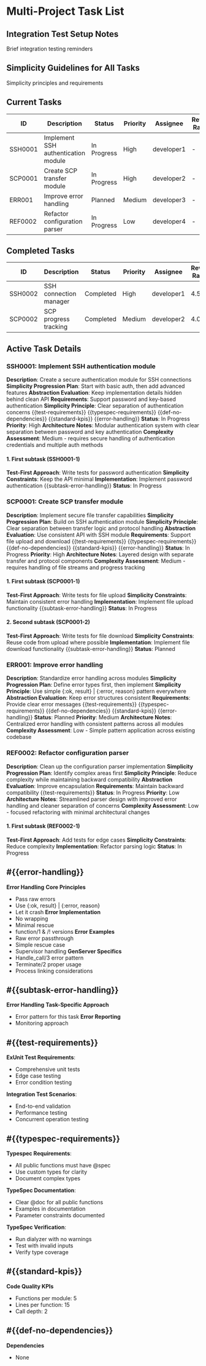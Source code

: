 # Multi-Project Task List

## Integration Test Setup Notes

Brief integration testing reminders

## Simplicity Guidelines for All Tasks

Simplicity principles and requirements

## Current Tasks

| ID      | Description                         | Status      | Priority | Assignee   | Review Rating |
| ------- | ----------------------------------- | ----------- | -------- | ---------- | ------------- |
| SSH0001 | Implement SSH authentication module | In Progress | High     | developer1 | -             |
| SCP0001 | Create SCP transfer module          | In Progress | High     | developer2 | -             |
| ERR001  | Improve error handling              | Planned     | Medium   | developer3 | -             |
| REF0002 | Refactor configuration parser       | In Progress | Low      | developer4 | -             |

## Completed Tasks

| ID      | Description            | Status    | Priority | Assignee   | Review Rating |
| ------- | ---------------------- | --------- | -------- | ---------- | ------------- |
| SSH0002 | SSH connection manager | Completed | High     | developer1 | 4.5           |
| SCP0002 | SCP progress tracking  | Completed | Medium   | developer2 | 4.0           |

## Active Task Details

### SSH0001: Implement SSH authentication module

**Description**: Create a secure authentication module for SSH connections
**Simplicity Progression Plan**: Start with basic auth, then add advanced features
**Abstraction Evaluation**: Keep implementation details hidden behind clean API
**Requirements**: Support password and key-based authentication
**Simplicity Principle**: Clear separation of authentication concerns
{{test-requirements}}
{{typespec-requirements}}
{{def-no-dependencies}}
{{standard-kpis}}
{{error-handling}}
**Status**: In Progress
**Priority**: High
**Architecture Notes**: Modular authentication system with clear separation between password and key authentication
**Complexity Assessment**: Medium - requires secure handling of authentication credentials and multiple auth methods

#### 1. First subtask (SSH0001-1)

**Test-First Approach**: Write tests for password authentication
**Simplicity Constraints**: Keep the API minimal
**Implementation**: Implement password authentication
{{subtask-error-handling}}
**Status**: In Progress

### SCP0001: Create SCP transfer module

**Description**: Implement secure file transfer capabilities
**Simplicity Progression Plan**: Build on SSH authentication module
**Simplicity Principle**: Clear separation between transfer logic and protocol handling
**Abstraction Evaluation**: Use consistent API with SSH module
**Requirements**: Support file upload and download
{{test-requirements}}
{{typespec-requirements}}
{{def-no-dependencies}}
{{standard-kpis}}
{{error-handling}}
**Status**: In Progress
**Priority**: High
**Architecture Notes**: Layered design with separate transfer and protocol components
**Complexity Assessment**: Medium - requires handling of file streams and progress tracking

#### 1. First subtask (SCP0001-1)

**Test-First Approach**: Write tests for file upload
**Simplicity Constraints**: Maintain consistent error handling
**Implementation**: Implement file upload functionality
{{subtask-error-handling}}
**Status**: In Progress

#### 2. Second subtask (SCP0001-2)

**Test-First Approach**: Write tests for file download
**Simplicity Constraints**: Reuse code from upload where possible
**Implementation**: Implement file download functionality
{{subtask-error-handling}}
**Status**: Planned

### ERR001: Improve error handling

**Description**: Standardize error handling across modules
**Simplicity Progression Plan**: Define error types first, then implement
**Simplicity Principle**: Use simple {:ok, result} | {:error, reason} pattern everywhere
**Abstraction Evaluation**: Keep error structures consistent
**Requirements**: Provide clear error messages
{{test-requirements}}
{{typespec-requirements}}
{{def-no-dependencies}}
{{standard-kpis}}
{{error-handling}}
**Status**: Planned
**Priority**: Medium
**Architecture Notes**: Centralized error handling with consistent patterns across all modules
**Complexity Assessment**: Low - Simple pattern application across existing codebase

### REF0002: Refactor configuration parser

**Description**: Clean up the configuration parser implementation
**Simplicity Progression Plan**: Identify complex areas first
**Simplicity Principle**: Reduce complexity while maintaining backward compatibility
**Abstraction Evaluation**: Improve encapsulation
**Requirements**: Maintain backward compatibility
{{test-requirements}}
**Status**: In Progress
**Priority**: Low
**Architecture Notes**: Streamlined parser design with improved error handling and cleaner separation of concerns
**Complexity Assessment**: Low - focused refactoring with minimal architectural changes

#### 1. First subtask (REF0002-1)

**Test-First Approach**: Add tests for edge cases
**Simplicity Constraints**: Reduce complexity
**Implementation**: Refactor parsing logic
**Status**: In Progress

## #{{error-handling}}
**Error Handling**
**Core Principles**
- Pass raw errors
- Use {:ok, result} | {:error, reason}
- Let it crash
**Error Implementation**
- No wrapping
- Minimal rescue
- function/1 & /! versions
**Error Examples**
- Raw error passthrough
- Simple rescue case
- Supervisor handling
**GenServer Specifics**
- Handle_call/3 error pattern
- Terminate/2 proper usage
- Process linking considerations

## #{{subtask-error-handling}}
**Error Handling**
**Task-Specific Approach**
- Error pattern for this task
**Error Reporting**
- Monitoring approach

## #{{test-requirements}}
**ExUnit Test Requirements**:
- Comprehensive unit tests
- Edge case testing
- Error condition testing

**Integration Test Scenarios**:
- End-to-end validation
- Performance testing
- Concurrent operation testing

## #{{typespec-requirements}}
**Typespec Requirements**:
- All public functions must have @spec
- Use custom types for clarity
- Document complex types

**TypeSpec Documentation**:
- Clear @doc for all public functions
- Examples in documentation
- Parameter constraints documented

**TypeSpec Verification**:
- Run dialyzer with no warnings
- Test with invalid inputs
- Verify type coverage

## #{{standard-kpis}}
**Code Quality KPIs**
- Functions per module: 5
- Lines per function: 15
- Call depth: 2

## #{{def-no-dependencies}}
**Dependencies**
- None
